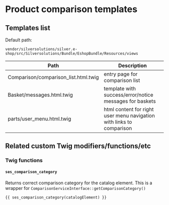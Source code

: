 # Product comparison templates

## Templates list

Default path:

`vendor/silversolutions/silver.e-shop/src/Silversolutions/Bundle/EshopBundle/Resources/views`

|Path|Description|
|--- |--- |
|Comparison/comparison_list.html.twig|entry page for comparison list|
|Basket/messages.html.twig|template with success/error/notice messages for baskets|
|parts/user_menu.html.twig|html content for right user menu navigation with links to comparison|


## Related custom Twig modifiers/functions/etc

### Twig functions

#### `ses_comparison_category`

Returns correct comparison category for the catalog element. This is a wrapper for `ComparisonServiceInterface::getComparisonCategory()`

``` html+twig
{{ ses_comparison_category(catalogElement) }}
```
